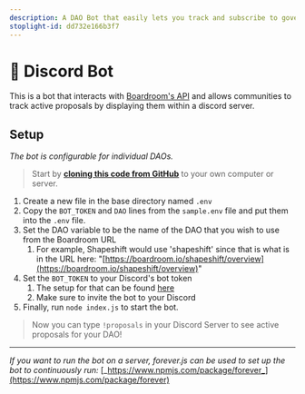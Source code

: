 ```yaml
---
description: A DAO Bot that easily lets you track and subscribe to governance activity in your Discord server
stoplight-id: dd732e166b3f7
---
```


# 💬 Discord Bot

This is a bot that interacts with [Boardroom's API](../boardroom-api/boardroom-api/) and allows communities to track active proposals by displaying them within a discord server.

## Setup

_The bot is configurable for individual DAOs._&#x20;

<!-- theme: info -->

> Start by [**cloning this code from GitHub**](https://github.com/boardroom-inc/boardroom-bot-discord) to your own computer or server.

1. Create a new file in the base directory named `.env`
2. Copy the `BOT_TOKEN` and `DAO` lines from the `sample.env` file and put them into the `.env` file.
3. Set the DAO variable to be the name of the DAO that you wish to use from the Boardroom URL
   1. For example, Shapeshift would use 'shapeshift' since that is what is in the URL here: "[https://boardroom.io/shapeshift/overview](https://boardroom.io/shapeshift/overview)"
4. Set the `BOT_TOKEN` to your Discord's bot token
   1. The setup for that can be found [here](https://discordpy.readthedocs.io/en/stable/discord.html)
   2. Make sure to invite the bot to your Discord
5. Finally, run `node index.js` to start the bot.&#x20;

<!-- theme: success -->

> Now you can type `!proposals` in your Discord Server to see active proposals for your DAO!

---

_If you want to run the bot on a server, forever.js can be used to set up the bot to continuously run:_  [_https://www.npmjs.com/package/forever_](https://www.npmjs.com/package/forever)
